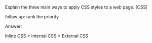 Explain the three main ways to apply CSS styles to a web page. [CSS]

follow up: rank the priority


















Answer:



Inline CSS	> Internal CSS	> External CSS